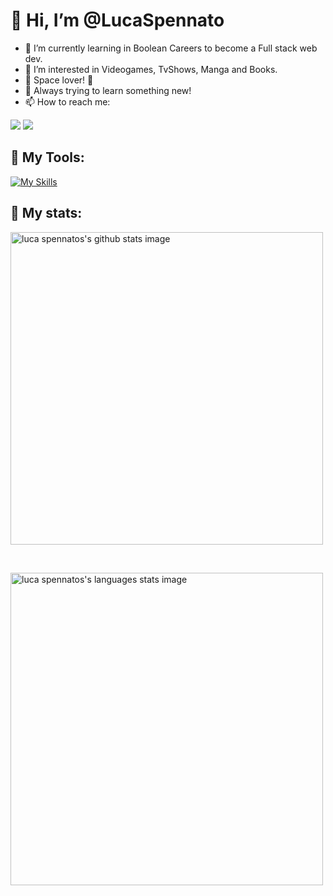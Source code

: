 # 👋 Hi, I’m @LucaSpennato
- 🌱 I’m currently learning in Boolean Careers to become a Full stack web dev.
- 👀 I’m interested in Videogames, TvShows, Manga and Books.
- :milky_way: Space lover! :first_quarter_moon_with_face:
- :telescope: Always trying to learn something new!
- 📫 How to reach me:

<a href="https://www.linkedin.com/in/luca-spennato-542598242/" /><img src="https://img.shields.io/badge/LinkedIn-0077B5?style=for-the-badge&logo=linkedin&logoColor=white" /><a/>
<a href="https://twitter.com/Fomjot" /><img src="https://img.shields.io/badge/Twitter-1DA1F2?style=for-the-badge&logo=twitter&logoColor=white" /><a/>

## :wrench: My Tools:
[![My Skills](https://skills.thijs.gg/icons?i=html,css,scss,bootstrap,js,vue,mysql,php,laravel)](https://skills.thijs.gg)

## :mag_right: My stats: 
<p>
   <img width="500" src="https://github-readme-stats.vercel.app/api?username=LucaSpennato&show_icons=true&theme=radical" alt="luca spennatos's github stats image">
</p>
<br/>
<p>
   <img width="500" src="https://github-readme-stats.vercel.app/api/top-langs/?username=LucaSpennato&layout=compact" alt="luca spennatos's languages stats image" />
</p>

<!---
LucaSpennato/LucaSpennato is a ✨ special ✨ repository because its `README.md` (this file) appears on your GitHub profile.
You can click the Preview link to take a look at your changes.
--->
